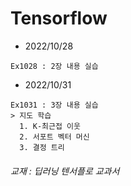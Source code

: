 # Tensorflow
* 2022/10/28
```
Ex1028 : 2장 내용 실습
```
* 2022/10/31
```
Ex1031 : 3장 내용 실습   
> 지도 학습 
  1. K-최근접 이웃  
  2. 서포트 벡터 머신
  3. 결정 트리
``` 
  




















###### 교재 : 딥러닝 텐서플로 교과서
